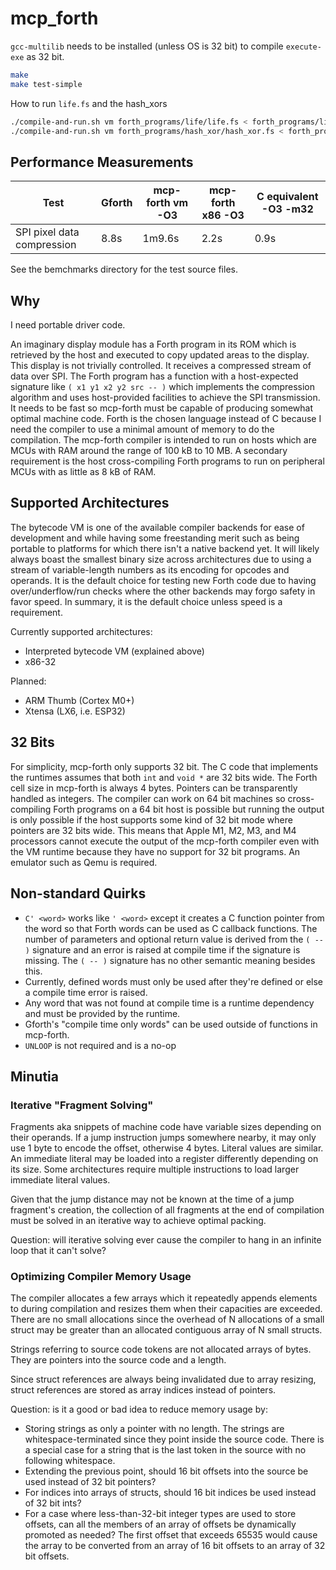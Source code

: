 # mcp_forth

`gcc-multilib` needs to be installed (unless OS is 32 bit) to compile `execute-exe` as 32 bit.

```sh
make
make test-simple
```

How to run `life.fs` and the hash_xors

```sh
./compile-and-run.sh vm forth_programs/life/life.fs < forth_programs/life/starting_board.txt
./compile-and-run.sh vm forth_programs/hash_xor/hash_xor.fs < forth_programs/hash_xor/hash_input.txt
```

## Performance Measurements

| Test                             | Gforth  | mcp-forth vm -O3 | mcp-forth x86 -O3 | C equivalent -O3 -m32 |
| -------------------------------- | ------- | ---------------- | ----------------- | --------------------- |
| SPI pixel data compression       | 8.8s    | 1m9.6s           | 2.2s              | 0.9s                  |

See the bemchmarks directory for the test source files.

## Why

I need portable driver code.

An imaginary display module has a Forth program in its ROM which is retrieved by the host
and executed to copy updated areas to the display. This display is not trivially controlled.
It receives a compressed stream of data over SPI. The Forth program has a function with
a host-expected signature like `( x1 y1 x2 y2 src -- )` which implements the compression
algorithm and uses host-provided facilities to achieve the SPI transmission. It needs
to be fast so mcp-forth must be capable of producing somewhat optimal machine code. Forth is
the chosen language instead of C because I need the compiler to use a minimal amount of
memory to do the compilation. The mcp-forth compiler is intended to run on hosts which are
MCUs with RAM around the range of 100 kB to 10 MB. A secondary requirement is the host cross-compiling
Forth programs to run on peripheral MCUs with as little as 8 kB of RAM.

## Supported Architectures

The bytecode VM is one of the available compiler backends for ease of development and while
having some freestanding merit such as being portable to platforms for which there isn't a
native backend yet. It will likely always boast the smallest binary size across architectures
due to using a stream of variable-length numbers as its encoding for opcodes and operands.
It is the default choice for testing new Forth code due to having over/underflow/run
checks where the other backends may forgo safety in favor speed. In summary, it is the default
choice unless speed is a requirement.

Currently supported architectures:

- Interpreted bytecode VM (explained above)
- x86-32

Planned:

- ARM Thumb (Cortex M0+)
- Xtensa (LX6, i.e. ESP32)

## 32 Bits

For simplicity, mcp-forth only supports 32 bit. The C code that implements the runtimes assumes
that both `int` and `void *` are 32 bits wide. The Forth cell size in mcp-forth is always 4 bytes. Pointers
can be transparently handled as integers. The compiler can work on 64 bit machines so cross-compiling
Forth programs on a 64 bit host is possible but running the output is only possible if
the host supports some kind of 32 bit mode where pointers are 32 bits wide. This means that
Apple M1, M2, M3, and M4 processors cannot execute the output of the mcp-forth compiler even with the
VM runtime because they have no support for 32 bit programs. An emulator such as Qemu is required.

## Non-standard Quirks

- `C' <word>` works like `' <word>` except it creates a C function pointer from the word so that
  Forth words can be used as C callback functions. The number of parameters and optional
  return value is derived from the `( -- )` signature and an error is raised at compile time
  if the signature is missing. The `( -- )` signature has no other semantic meaning besides this.
- Currently, defined words must only be used after they're defined or else a compile time
  error is raised.
- Any word that was not found at compile time is a runtime dependency and must be provided by
  the runtime.
- Gforth's "compile time only words" can be used outside of functions in mcp-forth.
- `UNLOOP` is not required and is a no-op

## Minutia

### Iterative "Fragment Solving"

Fragments aka snippets of machine code have variable sizes depending on their operands. If a jump
instruction jumps somewhere nearby, it may only use 1 byte to encode the offset, otherwise 4 bytes.
Literal values are similar. An immediate literal may be loaded into a register differently
depending on its size. Some architectures require multiple instructions to load larger immediate
literal values.

Given that the jump distance may not be known at the time of a jump fragment's creation, the
collection of all fragments at the end of compilation must be solved in an iterative way to
achieve optimal packing.

Question: will iterative solving ever cause the compiler to hang in an infinite loop that it can't solve?

### Optimizing Compiler Memory Usage

The compiler allocates a few arrays which it repeatedly appends elements to during compilation
and resizes them when their capacities are exceeded. There are no small allocations since the overhead
of N allocations of a small struct may be greater than an allocated contiguous array of N small structs.

Strings referring to source code tokens are not allocated arrays of bytes.
They are pointers into the source code and a length.

Since struct references are always being invalidated due to array resizing, struct references
are stored as array indices instead of pointers.

Question: is it a good or bad idea to reduce memory usage by:

- Storing strings as only a pointer with no length. The strings are whitespace-terminated since they
  point inside the source code. There is a special case for a string that is the last token in the
  source with no following whitespace.
- Extending the previous point, should 16 bit offsets into the source be used instead of 32 bit pointers?
- For indices into arrays of structs, should 16 bit indices be used instead of 32 bit ints?
- For a case where less-than-32-bit integer types are used to store offsets, can all the members of
  an array of offsets be dynamically promoted as needed? The first offset that exceeds 65535 would
  cause the array to be converted from an array of 16 bit offsets to an array of 32 bit offsets.

